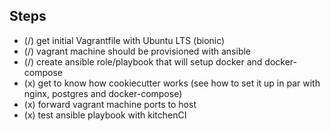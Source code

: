 ## Steps

* (/) get initial Vagrantfile with Ubuntu LTS (bionic)
* (/) vagrant machine should be provisioned with ansible
* (/) create ansible role/playbook that will setup docker and docker-compose
* (x) get to know how cookiecutter works
    (see how to set it up in par with nginx, postgres and docker-compose)
* (x) forward vagrant machine ports to host
* (x) test ansible playbook with kitchenCI
